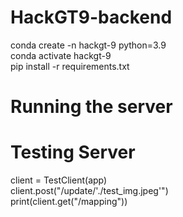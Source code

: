 # HackGT9-backend


conda create -n hackgt-9 python=3.9 <br/>
conda activate hackgt-9 <br/>
pip install -r requirements.txt <br/>

# Running the server

# Testing Server

client = TestClient(app) <br/>
client.post("/update/'./test_img.jpeg'") <br/>
print(client.get("/mapping")) <br/>
